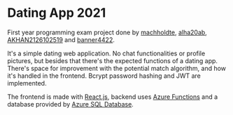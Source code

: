 # Dating App 2021
First year programming exam project done by [machholdte](https://github.com/machholdte), [alha20ab](https://github.com/alha20ab), [AKHAN2126102519](https://github.com/AKHAN2126102519) and [banner4422](https://github.com/banner4422).

It's a simple dating web application. No chat functionalities or profile pictures, but besides that there's the expected functions of a dating app. There's space for improvement with the potential match algorithm, and how it's handled in the frontend. Bcrypt password hashing and JWT are implemented.

The frontend is made with [React.js](https://reactjs.org/), backend uses [Azure Functions](https://docs.microsoft.com/en-us/azure/azure-functions/functions-overview) and a database provided by [Azure SQL Database](https://docs.microsoft.com/en-us/azure/azure-sql/database/sql-database-paas-overview).
